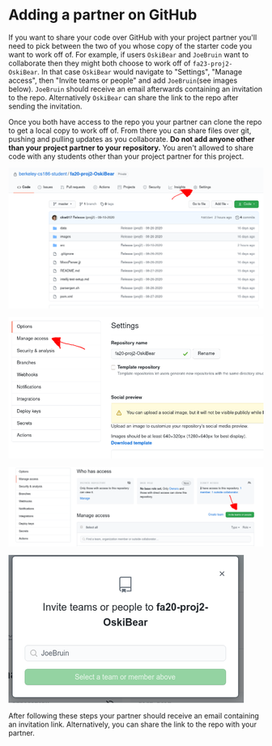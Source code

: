 # Adding a partner on GitHub

If you want to share your code over GitHub with your project partner you'll need to pick between the two of you whose copy of the starter code you want to work off of. For example, if users `OskiBear` and `JoeBruin` want to collaborate then they might both choose to work off of `fa23-proj2-OskiBear`. In that case `OskiBear` would navigate to "Settings", "Manage access", then "Invite teams or people" and add `JoeBruin`\(see images below\). `JoeBruin` should receive an email afterwards containing an invitation to the repo. Alternatively `OskiBear` can share the link to the repo after sending the invitation.

Once you both have access to the repo you your partner can clone the repo to get a local copy to work off of. From there you can share files over git, pushing and pulling updates as you collaborate. **Do not add anyone other than your project partner to your repository.** You aren't allowed to share code with any students other than your project partner for this project.

![Navigate to your fa23-proj2-yourname repo&apos;s Settings](../.gitbook/assets/image%20%287%29.png)

![Go to Manage Access](../.gitbook/assets/image%20%286%29.png)

![](../.gitbook/assets/image%20%288%29.png)

![Invite your partner \(replace JoeBruin with your partner&apos;s GitHub username\)](../.gitbook/assets/image%20%289%29.png)

After following these steps your partner should receive an email containing an invitation link. Alternatively, you can share the link to the repo with your partner.

